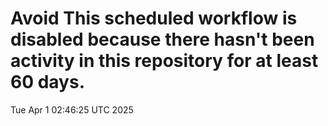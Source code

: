 # Avoid This scheduled workflow is disabled because there hasn't been activity in this repository for at least 60 days.
Tue Apr  1 02:46:25 UTC 2025
